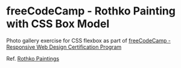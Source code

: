 # freeCodeCamp - Rothko Painting with CSS Box Model

Photo gallery exercise for CSS flexbox as part of [freeCodeCamp - Responsive Web Design Certification Program](https://www.freecodecamp.org/learn/2022/responsive-web-design/)

Ref. [Rothko Paintings](https://www.google.com/search?q=rothko&sca_esv=563414948&tbm=isch&sxsrf=AB5stBix0iKrS1-8eSMM_PIuRzciiisZlw:1694097440843&source=lnms&sa=X&sqi=2&ved=2ahUKEwjY-7Ph3JiBAxVShv0HHc4FDTYQ_AUoAXoECAQQAw&biw=851&bih=793&dpr=1.5)




